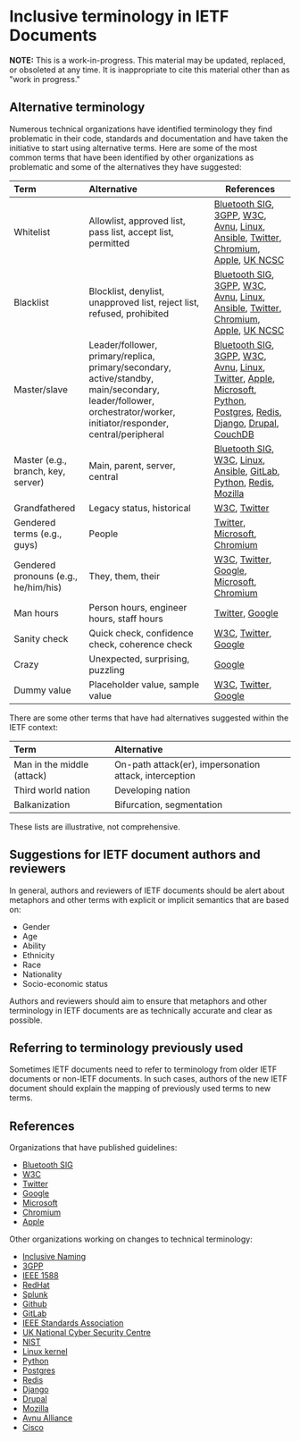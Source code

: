 # Inclusive terminology in IETF Documents

**NOTE:** This is a work-in-progress. This material may be updated, replaced, or obsoleted at any time. It is inappropriate to cite this material other than as "work in progress."

## Alternative terminology

Numerous technical organizations have identified terminology they find problematic in their code, standards and documentation and have taken the initiative to start using alternative terms.  Here are some of the most common terms that have been identified by other organizations as problematic and some of the alternatives they have suggested:

| Term                                  | Alternative                                       | References                            |
|:--------------------------------------|:--------------------------------------------------|----------------------------------------
| Whitelist                             | Allowlist, approved list, pass list, accept list, permitted    |[Bluetooth SIG](https://btprodspecificationrefs.blob.core.windows.net/language-mapping/Appropriate_Language_Mapping_Table.pdf?mkt_tok=eyJpIjoiTWpOa05EUmxaV1EwWkRWbCIsInQiOiJnR1dHMEdpeWNTcXFVdG92NVhGNkVPcEdmWGFlOWppbmMzNVBJdkZiTUxXRjk5bG5cL3RHV3JaSDBXRVhkMThoMEVFRVZ3NXlzOUYyekl4TmJmVlM4bHJZa0x4YmowdFJjOTBMT2d4b2l4eEMxcmIya0FcL1IrSk5KVGw2OVZGV1wvXC8ifQ%3D%3D), [3GPP](https://datatracker.ietf.org/liaison/1716/),  [W3C](https://w3c.github.io/manual-of-style/#inclusive), [Avnu](https://avnu.org/wp-content/uploads/2014/05/Avnu_Open-Letter_Inclusive-Terminology-and-Language_July-14-2020_Final.pdf), [Linux](https://git.kernel.org/pub/scm/linux/kernel/git/torvalds/linux.git/commit/?id=49decddd39e5f6132ccd7d9fdc3d7c470b0061bb), [Ansible](https://www.redhat.com/en/blog/making-open-source-more-inclusive-eradicating-problematic-language), [Twitter](https://twitter.com/TwitterEng/status/1278733305190342656), [Chromium](https://chromium.googlesource.com/chromium/src/+/master/styleguide/inclusive_code.md), [Apple](https://help.apple.com/applestyleguide/#/apsg1a3a0436), [UK NCSC](https://www.ncsc.gov.uk/blog-post/terminology-its-not-black-and-white)| 
| Blacklist	                            | Blocklist, denylist, unapproved list, reject list, refused, prohibited  |[Bluetooth SIG](https://btprodspecificationrefs.blob.core.windows.net/language-mapping/Appropriate_Language_Mapping_Table.pdf?mkt_tok=eyJpIjoiTWpOa05EUmxaV1EwWkRWbCIsInQiOiJnR1dHMEdpeWNTcXFVdG92NVhGNkVPcEdmWGFlOWppbmMzNVBJdkZiTUxXRjk5bG5cL3RHV3JaSDBXRVhkMThoMEVFRVZ3NXlzOUYyekl4TmJmVlM4bHJZa0x4YmowdFJjOTBMT2d4b2l4eEMxcmIya0FcL1IrSk5KVGw2OVZGV1wvXC8ifQ%3D%3D), [3GPP](https://datatracker.ietf.org/liaison/1716/), [W3C](https://w3c.github.io/manual-of-style/#inclusive), [Avnu](https://avnu.org/wp-content/uploads/2014/05/Avnu_Open-Letter_Inclusive-Terminology-and-Language_July-14-2020_Final.pdf), [Linux](https://git.kernel.org/pub/scm/linux/kernel/git/torvalds/linux.git/commit/?id=49decddd39e5f6132ccd7d9fdc3d7c470b0061bb), [Ansible](https://www.redhat.com/en/blog/making-open-source-more-inclusive-eradicating-problematic-language), [Twitter](https://twitter.com/TwitterEng/status/1278733305190342656), [Chromium](https://chromium.googlesource.com/chromium/src/+/master/styleguide/inclusive_code.md), [Apple](https://help.apple.com/applestyleguide/#/apsg1a3a0436), [UK NCSC](https://www.ncsc.gov.uk/blog-post/terminology-its-not-black-and-white)| 
| Master/slave                          | Leader/follower, primary/replica, primary/secondary, active/standby, main/secondary, leader/follower, orchestrator/worker, initiator/responder, central/peripheral  |[Bluetooth SIG](https://btprodspecificationrefs.blob.core.windows.net/language-mapping/Appropriate_Language_Mapping_Table.pdf?mkt_tok=eyJpIjoiTWpOa05EUmxaV1EwWkRWbCIsInQiOiJnR1dHMEdpeWNTcXFVdG92NVhGNkVPcEdmWGFlOWppbmMzNVBJdkZiTUxXRjk5bG5cL3RHV3JaSDBXRVhkMThoMEVFRVZ3NXlzOUYyekl4TmJmVlM4bHJZa0x4YmowdFJjOTBMT2d4b2l4eEMxcmIya0FcL1IrSk5KVGw2OVZGV1wvXC8ifQ%3D%3D), [3GPP](https://datatracker.ietf.org/liaison/1716/), [W3C](https://w3c.github.io/manual-of-style/#inclusive), [Avnu](https://avnu.org/wp-content/uploads/2014/05/Avnu_Open-Letter_Inclusive-Terminology-and-Language_July-14-2020_Final.pdf), [Linux](https://git.kernel.org/pub/scm/linux/kernel/git/torvalds/linux.git/commit/?id=49decddd39e5f6132ccd7d9fdc3d7c470b0061bb), [Twitter](https://twitter.com/TwitterEng/status/1278733305190342656), [Apple](https://help.apple.com/applestyleguide/#/apsg72b28652), [Microsoft](https://docs.microsoft.com/en-us/style-guide/bias-free-communication), [Python](https://bugs.python.org/issue34605), [Postgres](https://www.postgresql.org/message-id/flat/E393EC88-377F-4C59-A67A-69F2A38D17C7@yesql.se), [Redis](https://github.com/redis/redis/issues/5335), [Django](https://github.com/django/django/pull/2692), [Drupal](https://www.drupal.org/node/2275877), [CouchDB](https://issues.apache.org/jira/browse/COUCHDB-2248)|
| Master (e.g., branch, key, server)    | Main, parent, server, central                              |[Bluetooth SIG](https://btprodspecificationrefs.blob.core.windows.net/language-mapping/Appropriate_Language_Mapping_Table.pdf?mkt_tok=eyJpIjoiTWpOa05EUmxaV1EwWkRWbCIsInQiOiJnR1dHMEdpeWNTcXFVdG92NVhGNkVPcEdmWGFlOWppbmMzNVBJdkZiTUxXRjk5bG5cL3RHV3JaSDBXRVhkMThoMEVFRVZ3NXlzOUYyekl4TmJmVlM4bHJZa0x4YmowdFJjOTBMT2d4b2l4eEMxcmIya0FcL1IrSk5KVGw2OVZGV1wvXC8ifQ%3D%3D), [W3C](https://w3c.github.io/manual-of-style/#inclusive), [Linux](https://git.kernel.org/pub/scm/linux/kernel/git/torvalds/linux.git/commit/?id=49decddd39e5f6132ccd7d9fdc3d7c470b0061bb), [Ansible](https://www.redhat.com/en/blog/making-open-source-more-inclusive-eradicating-problematic-language), [GitLab](https://gitlab.com/gitlab-org/gitlab/-/issues/221164), [Python](https://bugs.python.org/issue34605), [Redis](https://github.com/redis/redis/issues/5335), [Mozilla](https://bugzilla.mozilla.org/show_bug.cgi?id=1644807)|            
| Grandfathered	                        | Legacy status, historical                                     |[W3C](https://w3c.github.io/manual-of-style/#inclusive), [Twitter](https://twitter.com/TwitterEng/status/1278733305190342656)|
| Gendered terms (e.g., guys)           | People                                            |[Twitter](https://twitter.com/TwitterEng/status/1278733305190342656), [Microsoft](https://docs.microsoft.com/en-us/style-guide/bias-free-communication), [Chromium](https://chromium.googlesource.com/chromium/src/+/master/styleguide/inclusive_code.md)|
| Gendered pronouns (e.g., he/him/his)  | They, them, their                                 |[W3C](https://w3c.github.io/manual-of-style/#inclusive), [Twitter](https://twitter.com/TwitterEng/status/1278733305190342656), [Google](https://developers.google.com/style/inclusive-documentation), [Microsoft](https://docs.microsoft.com/en-us/style-guide/bias-free-communication), [Chromium](https://chromium.googlesource.com/chromium/src/+/master/styleguide/inclusive_code.md)|
| Man hours	                            | Person hours, engineer hours, staff hours         |[Twitter](https://twitter.com/TwitterEng/status/1278733305190342656), [Google](https://developers.google.com/style/inclusive-documentation)|
| Sanity check                          | Quick check, confidence check, coherence check    |[W3C](https://w3c.github.io/manual-of-style/#inclusive), [Twitter](https://twitter.com/TwitterEng/status/1278733305190342656), [Google](https://developers.google.com/style/inclusive-documentation)|
| Crazy                                 | Unexpected, surprising, puzzling                  |[Google](https://developers.google.com/style/inclusive-documentation)|
| Dummy value                           | Placeholder value, sample value                   |[W3C](https://w3c.github.io/manual-of-style/#inclusive), [Twitter](https://twitter.com/TwitterEng/status/1278733305190342656), [Google](https://developers.google.com/style/inclusive-documentation)|


There are some other terms that have had alternatives suggested within the IETF context:

| Term                                  | Alternative                                       |
|:--------------------------------------|:--------------------------------------------------|
| Man in the middle (attack)            | On-path attack(er), impersonation attack, interception |
| Third world nation                    | Developing nation                                 |
| Balkanization                         | Bifurcation, segmentation                         |


These lists are illustrative, not comprehensive.

## Suggestions for IETF document authors and reviewers

In general, authors and reviewers of IETF documents should be alert about metaphors and other terms with explicit or implicit semantics that are based on:

* Gender
* Age
* Ability
* Ethnicity
* Race
* Nationality
* Socio-economic status

Authors and reviewers should aim to ensure that metaphors and other terminology in IETF documents are as technically accurate and clear as possible.

## Referring to terminology previously used

Sometimes IETF documents need to refer to terminology from older IETF documents
or non-IETF documents. In such cases, authors of the new IETF document should explain the mapping of previously used terms to new terms. 

## References

Organizations that have published guidelines:

* [Bluetooth SIG](https://btprodspecificationrefs.blob.core.windows.net/language-mapping/Appropriate_Language_Mapping_Table.pdf?mkt_tok=eyJpIjoiTWpOa05EUmxaV1EwWkRWbCIsInQiOiJnR1dHMEdpeWNTcXFVdG92NVhGNkVPcEdmWGFlOWppbmMzNVBJdkZiTUxXRjk5bG5cL3RHV3JaSDBXRVhkMThoMEVFRVZ3NXlzOUYyekl4TmJmVlM4bHJZa0x4YmowdFJjOTBMT2d4b2l4eEMxcmIya0FcL1IrSk5KVGw2OVZGV1wvXC8ifQ%3D%3D)
* [W3C](https://w3c.github.io/manual-of-style/#inclusive)
* [Twitter](https://twitter.com/TwitterEng/status/1278733305190342656)
* [Google](https://developers.google.com/style/inclusive-documentation)
* [Microsoft](https://docs.microsoft.com/en-us/style-guide/bias-free-communication)
* [Chromium](https://chromium.googlesource.com/chromium/src/+/master/styleguide/inclusive_code.md)
* [Apple](https://developer.apple.com/news/?id=1o9zxsxl)

Other organizations working on changes to technical terminology:

* [Inclusive Naming](https://inclusivenaming.org/)
* [3GPP](https://datatracker.ietf.org/liaison/1716/)
* [IEEE 1588](https://development.standards.ieee.org/myproject-web/public/view.html#pardetail/8858)
* [RedHat](https://www.redhat.com/en/blog/making-open-source-more-inclusive-eradicating-problematic-language)
* [Splunk](https://www.splunk.com/en_us/blog/leadership/biased-language-has-no-place-in-tech.html)
* [Github](https://github.blog/2020-07-27-highlights-from-git-2-28/)
* [GitLab](https://gitlab.com/gitlab-org/gitlab/-/issues/221164)
* [IEEE Standards Association](https://app.box.com/s/mxh8nhlqjp0hcq2cfppnv13bjr0xphyt)
* [UK National Cyber Security Centre](https://www.ncsc.gov.uk/blog-post/terminology-its-not-black-and-white)
* [NIST](https://www.politico.com/news/2020/06/25/agency-ends-use-technology-terms-racist-associations-339880)
* [Linux kernel](https://git.kernel.org/pub/scm/linux/kernel/git/torvalds/linux.git/commit/?id=49decddd39e5f6132ccd7d9fdc3d7c470b0061bb)
* [Python](https://bugs.python.org/issue34605)
* [Postgres](https://www.postgresql.org/message-id/flat/E393EC88-377F-4C59-A67A-69F2A38D17C7@yesql.se)
* [Redis](https://github.com/redis/redis/issues/5335)
* [Django](https://github.com/django/django/pull/2692)
* [Drupal](https://www.drupal.org/node/2275877)
* [Mozilla](https://bugzilla.mozilla.org/show_bug.cgi?id=1644807)
* [Avnu Alliance](https://avnu.org/wp-content/uploads/2014/05/Avnu_Open-Letter_Inclusive-Terminology-and-Language_July-14-2020_Final.pdf)
* [Cisco](https://blog.talosintelligence.com/2020/06/talos-replacing-blacklist-blocklist-allowlist.html)

